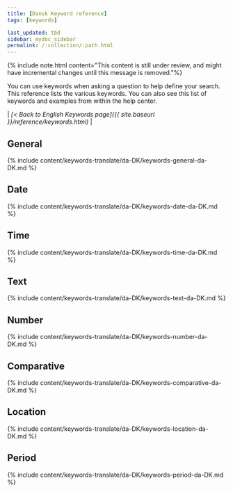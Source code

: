 ```yaml
---
title: [Dansk Keyword reference]
tags: [keywords]

last_updated: tbd
sidebar: mydoc_sidebar
permalink: /:collection/:path.html
---
```

{% include note.html content="This content is still under review, and might have incremental changes until this message is removed."%}

You can use keywords when asking a question to help define your search. This
reference lists the various keywords. You can also see this list of keywords and
examples from within the help center.

| _[< Back to English Keywords page]({{ site.baseurl }}/reference/keywords.html)_ |

## General

{% include content/keywords-translate/da-DK/keywords-general-da-DK.md %}

## Date

{% include content/keywords-translate/da-DK/keywords-date-da-DK.md %}

## Time

{% include content/keywords-translate/da-DK/keywords-time-da-DK.md %}

## Text

{% include content/keywords-translate/da-DK/keywords-text-da-DK.md %}

## Number

{% include content/keywords-translate/da-DK/keywords-number-da-DK.md %}

## Comparative

{% include content/keywords-translate/da-DK/keywords-comparative-da-DK.md %}

## Location

{% include content/keywords-translate/da-DK/keywords-location-da-DK.md %}

## Period

{% include content/keywords-translate/da-DK/keywords-period-da-DK.md %}

<!-- ## Help

{% include content/keywords-translate/da-DK/keywords-help-da-DK.md %} -->
